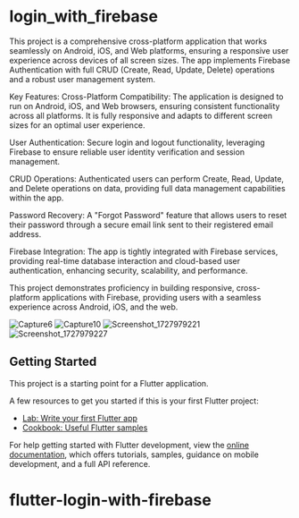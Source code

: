 # login_with_firebase

This project is a comprehensive cross-platform application that works seamlessly on Android, iOS, and Web platforms, ensuring a responsive user experience across devices of all screen sizes. The app implements Firebase Authentication with full CRUD (Create, Read, Update, Delete) operations and a robust user management system.

Key Features:
Cross-Platform Compatibility: The application is designed to run on Android, iOS, and Web browsers, ensuring consistent functionality across all platforms. It is fully responsive and adapts to different screen sizes for an optimal user experience.

User Authentication: Secure login and logout functionality, leveraging Firebase to ensure reliable user identity verification and session management.

CRUD Operations: Authenticated users can perform Create, Read, Update, and Delete operations on data, providing full data management capabilities within the app.

Password Recovery: A "Forgot Password" feature that allows users to reset their password through a secure email link sent to their registered email address.

Firebase Integration: The app is tightly integrated with Firebase services, providing real-time database interaction and cloud-based user authentication, enhancing security, scalability, and performance.

This project demonstrates proficiency in building responsive, cross-platform applications with Firebase, providing users with a seamless experience across Android, iOS, and the web.

![Capture6](https://github.com/user-attachments/assets/920592ac-2f5b-403a-8b33-3f3b5164db77)
![Capture10](https://github.com/user-attachments/assets/9c08ab49-e165-4038-847f-f61c990fd020)
![Screenshot_1727979221](https://github.com/user-attachments/assets/17e11e9f-89db-41d7-923f-3d3ecd74d281)
![Screenshot_1727979227](https://github.com/user-attachments/assets/e9bbbb90-c467-4b46-8728-d938116ab898)





## Getting Started

This project is a starting point for a Flutter application.

A few resources to get you started if this is your first Flutter project:

- [Lab: Write your first Flutter app](https://docs.flutter.dev/get-started/codelab)
- [Cookbook: Useful Flutter samples](https://docs.flutter.dev/cookbook)

For help getting started with Flutter development, view the
[online documentation](https://docs.flutter.dev/), which offers tutorials,
samples, guidance on mobile development, and a full API reference.
# flutter-login-with-firebase
